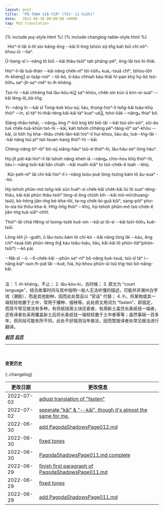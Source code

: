 ```yaml
---
layout: post
title:  "PÓ-THAH SIÂ-YIÁᴺ (Tŏiⁿ 11 hio̍h)"
date:   2022-06-30 00:00:00 +0800
tag: PUJ_translation
---
```


{% include puj-style.html %}
{% include changlog-table-style.html %}

<!-- The ancestral hall and the temple were the only public buildings of the place. -->
&nbsp;&nbsp;Hioⁿ-lí-lăi ŭ-tit sio-kāng-ēng &#x002D;&#x002D;kâi tī-hng tshûn sṳ̂-tn̂g kah biō chí nŏⁿ-khou-ūi &#x002D;&#x002D;tiaⁿ.
<!-- Sometimes a shed was put up in front of the temple, as a theatrical stage. -->
Ŭ-tiang-sî i&#x002D;&#x002D;nâng tŏ biō &#x002D;&#x002D;kâi thâu-tsôiⁿ tah phâng-pêⁿ, ēng-lâi tsò hì-thâi.
<!-- Several times a year the wealthy men of the village subscribed a sum equal to twelve or more pounds, sufficient to pay a company of actors to come there and play for three or more days and nights. -->
Hioⁿ-lí-lăi tuā-thàn &#x002D;&#x002D;kâi nâng che̍k-nîⁿ tôi-tio̍h⁎ kuá₊-tsuā chîⁿ, tshòu-lo̍h m̆-khéng<a href="#note_1" class="note">1</a> sì-tsa̍p-nióⁿ &#x002D;&#x002D;tŏ-kò, ŭ-kàu chhiah kàu-thâi hì-pan khṳ̀ hṳ́-kò tsò-tio̍h⁎ saⁿ-jît-saⁿ-mêⁿ to m̆-khéng.
<!-- The actors wore the costumes of ancient times, and had their garments of silk and crape embroidered with gold thread. -->
Tsò-hì &#x002D;&#x002D;kâi chhēng hiá lău-kóu-ki<a href="#note_2" class="note">2</a> saⁿ-khòu, che̍k-sin kún ŭ kim-si-suàⁿ &#x002D;&#x002D;kâi lêng-lô_tiû-tn̄g.
<!-- They enacted the ancient history of China; and every one went to see them, though they spoke in the court language, which none of the common people understood. -->
Yi&#x002D;&#x002D;nâng în &#x002D;&#x002D;kâi sĭ Tong-kok kóu-sṳ́; liáu, thong-hioⁿ-lí tsn̂g-kâi tsáu-khṳ̀ thóiⁿ &#x002D;&#x002D;in, sĭ-tàⁿ hì-thâi-téng kâi-kâi tàⁿ kuaⁿ-uē<a href="#note_3" class="note">3</a>, tshó-lia̍k &#x002D;&#x002D;nâng⁎ thiaⁿ bô.
<!-- At the beginning of the play, the chief idol of the temple was carried in a decorated chair, followed by a long procession of actors and others dressed in uniform, round the village and to some of the neighbouring villages, and was then brought back to be the chief spectator at the succeeding performances. -->
Siăng-thâu-tshái, &#x002D;&#x002D;nâng⁎ ēng íⁿ-kiō kng khí biō-lăi &#x002D;&#x002D;kâi tsú-sîn-siòⁿ, sûi-ău tuè che̍k-tuā-khûn tsò-hì &#x002D;&#x002D;kâi, kah tshoh chhēng pêⁿ-tâng-iōⁿ saⁿ-khòu &#x002D;&#x002D;kâi, ûi tio̍h hṳ́ kha&#x002D;&#x002D;thâu che̍k-lân-kâi hioⁿ-lí hui-khou, liáu-ău, tuè&#x002D;&#x002D;tńg-lâi &#x002D;&#x002D;kâi nâng tsŭ pìⁿ tsò tsuan-kang thóiⁿ-hì &#x002D;&#x002D;kâi.
<!-- These theatres were the chief recreation of the people, and were attended by old and young. -->
Chèng-nâng ôiⁿ-ôiⁿ bô-sṳ̄ siăng-hàuⁿ tsŭ-sĭ thóiⁿ-hì, lău-hău-seⁿ lóng hàuⁿ.
<!-- Many guests from other villages were entertained at that time, and many came to the play bringing their own provision of food for the day. -->
Hṳ́-jît pa̍t-kâi hioⁿ-lí lâi tshoh nâng-kheh iā &#x002D;&#x002D;nâng⁎ chio-hou khṳ̀ thóiⁿ-hì, liáu i&#x002D;&#x002D;nâng tsōi-kâi liân chia̍h &#x002D;&#x002D;kâi mue̍h-kiăⁿ to tsò-che̍k-ē tsah &#x002D;&#x002D;khṳ̀.

<!-- Back on the mountain were the graves of all who had been buried from this village for hundreds of years. -->
&nbsp;&nbsp;Kúi-peh-nîⁿ lâi chí-kâi hioⁿ-lí i&#x002D;&#x002D;nâng tsóu-puè lóng-tsóng kám tŏ ău-suaⁿ &#x002D;&#x002D;kò.
<!-- The graves were dug horizontally into the hill, and before each was horseshoe-shaped masonry, three or four feet high in the centre, and sloping down to the ground the ends. Seen from a distance, the burying-ground looked like a great city. -->
Hṳ́-tshoh phûn-mŏ tsn̂g-kâi sŭn huêⁿ-sì che̍k-kâi che̍k-kâi liú tŏ suaⁿ-téng-thâu, kâi-kâi phûn thâu-tsôiⁿ lóng-sĭ ēng chio̍h kih &#x002D;&#x002D;kâi mŏ-mīn(huang-tsúi), kò-hêng jiân-tǹg bé-kha-tôi, ta-ng che̍k-bí-guā kûiⁿ, sang-pôiⁿ pho-lo-sia tùi thôu-kha-ĕ. Hn̆g-hn̆g thóiⁿ &#x002D;&#x002D;khṳ̀, hṳ́-tshoh phûn-mŏ tsò-che̍k-ē jiân-tǹg tuā-siâⁿ-chhĭ.
<!-- Those of the Heng family who had died far outnumbered those who remained alive. -->
Thóiⁿ-lâi chiá Hêng-sĭ tsong-tso̍k kuè-sin &#x002D;&#x002D;kâi pí tŏ-sì &#x002D;&#x002D;kâi tsōi-tio̍h⁎ kuè-tsōi.
<!-- During the second month of the Chinese year, all who had ancestors buried here came and fastened gilded paper to flutter over the grave, and worshipped before it. -->
Lông-le̍h jī&#x002D;&#x002D;gue̍h, ŭ lău-tsóu kám tŏ chí-kò &#x002D;&#x002D;kâi nâng lóng lâi &#x002D;&#x002D;kàu, ēng chîⁿ-tsuá lia̍h phûn-téng ih<a href="#note_4" class="note">4</a> kàu tsâu-tsâu, liáu, kâi-kâi tŏ phûn-tiâⁿ(phûn-tsôiⁿ) &#x002D;&#x002D;kò pài.
<!-- If any grave lacked for three years these offerings of paper, showing that it had not been visited by the descendants of the person buried in it, the land on which it was made could no longer be claimed as private property. -->
&#x002D;&#x002D;Nâ-sĭ &#x002D;&#x002D;ŭ &#x002D;&#x002D;tī-che̍k-kâi &#x002D;&#x002D;phûn saⁿ-nîⁿ bô-nâng kuè-tsuá, tsŭ-sĭ tàⁿ i&#x002D;&#x002D;nâng kiáⁿ-sun m̆-pat lâi &#x002D;&#x002D;kuè, hiá, hṳ́-khou phûn-ūi tsŭ tǹg-tsò bô-nâng-kâi.
<br>

<br>
注：
1. <span id="note_1">m̆-khéng，不止；</span>
2. <span id="note_2">lău-kóu-ki，古时候；</span>
3. <span id="note_3">原文为 “court language”，结合故事时间与其中指明一般人无法听懂的描述，可能并非潮州白字戏（潮剧），而是其他剧种，因而此处暂且以 “官话” 代替；</span>
4. <span id="note_4">ih，将某物或其一端轻轻地置于土中，常用于播种、插秧等。此处原文用词为 “fasten”，即固定，而现今常见做法有多种，有将纸钱用土块压紧者，有用新土盖住长条纸钱一端者，还有译者处采用覆盖新土后将长条纸钱一端轻轻置于土中者等等；虽然事隔一百多年，但风俗可能有所不同，此处不好揣测当年做法，因而暂按译者处常见做法进行翻译。</span>

<br>


***[前页](PagodaShadowsPage010.html)***
***[后页](PagodaShadowsPage012.html)***


---
<br>

#### 变更历史

{:.changelog}

| 更改日期 | 更改信息 |
| --- | --- |
| 2022-07-02 | <a href="https://github.com/DonAnthonyLee/DonAnthonyLee.github.io/commit/fa72bff95767eb171aada5e3b0a4abba24bdb69c" target="_blank">adjust translation of "fasten"</a> |
| 2022-07-02 | <a href="https://github.com/DonAnthonyLee/DonAnthonyLee.github.io/commit/83ad5bbec221d9f8bdd0f21db218a4ed03c1adfb" target="_blank">seperate "kâi" & "--kâi", though it's almost the same for me.</a> |
| 2022-06-30 | <a href="https://github.com/DonAnthonyLee/DonAnthonyLee.github.io/commit/481d83b11d90cb51c48f96daee55a5865fe49088" target="_blank">add PagodaShadowsPage012.md</a> |
| 2022-06-30 | <a href="https://github.com/DonAnthonyLee/DonAnthonyLee.github.io/commit/5b47794e5b0069194c21be43994f713dd0c83e38" target="_blank">fixed tones</a> |
| 2022-06-30 | <a href="https://github.com/DonAnthonyLee/DonAnthonyLee.github.io/commit/b4e0d98c2ec836674e99bbde6bfc70ae466f6e0e" target="_blank">PagodaShadowsPage011.md complete</a> |
| 2022-06-29 | <a href="https://github.com/DonAnthonyLee/DonAnthonyLee.github.io/commit/b349598966c8e3c3f9abb3ffc16bb85bee9aa6c5" target="_blank">finish first paragraph of PagodaShadowsPage011.md</a> |
| 2022-06-29 | <a href="https://github.com/DonAnthonyLee/DonAnthonyLee.github.io/commit/dcc31ab20f4a4441fcc18efc98a7548d86de5ccb" target="_blank">fixed tones</a> |
| 2022-06-29 | <a href="https://github.com/DonAnthonyLee/DonAnthonyLee.github.io/commit/d4a206a8ceb17454139e33977b56bc11755b615a" target="_blank">add PagodaShadowsPage011.md</a> |
